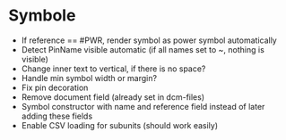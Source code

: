 # Symbole

* If reference == #PWR, render symbol as power symbol automatically
* Detect PinName visible automatic (if all names set to ~, nothing is visible)
* Change inner text to vertical, if there is no space?
* Handle min symbol width or margin?
* Fix pin decoration
* Remove document field (already set in dcm-files)
* Symbol constructor with name and reference field instead of later adding these fields
* Enable CSV loading for subunits (should work easily)
